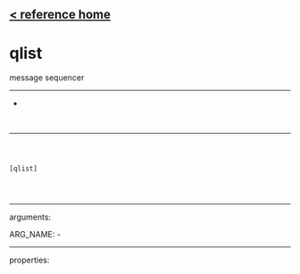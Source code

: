 [< reference home](ceammc_lib.html)
---

# qlist


message sequencer

---

-
<br>


---


```



[qlist]


            
```

---
arguments:

ARG_NAME: -<br>

---
properties:


